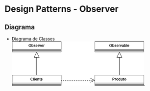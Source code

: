 # Design Patterns - Observer
## Diagrama

- Diagrama de Classes
![diagrama de classes simples](Observer.drawio.png).
